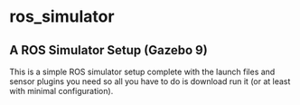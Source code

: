 # ros_simulator

## A ROS Simulator Setup (Gazebo 9)
This is a simple ROS simulator setup complete with the launch files and sensor plugins you need so all you have to do is download run it (or at least with minimal configuration). 
